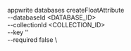 appwrite databases createFloatAttribute \
        --databaseId <DATABASE_ID> \
        --collectionId <COLLECTION_ID> \
        --key '' \
        --required false \




